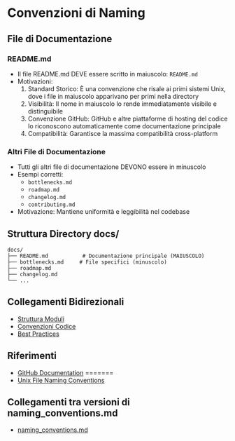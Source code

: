 # Convenzioni di Naming

## File di Documentazione

### README.md
- Il file README.md DEVE essere scritto in maiuscolo: `README.md`
- Motivazioni:
  1. Standard Storico: È una convenzione che risale ai primi sistemi Unix, dove i file in maiuscolo apparivano per primi nella directory
  2. Visibilità: Il nome in maiuscolo lo rende immediatamente visibile e distinguibile
  3. Convenzione GitHub: GitHub e altre piattaforme di hosting del codice lo riconoscono automaticamente come documentazione principale
  4. Compatibilità: Garantisce la massima compatibilità cross-platform

### Altri File di Documentazione
- Tutti gli altri file di documentazione DEVONO essere in minuscolo
- Esempi corretti:
  - `bottlenecks.md`
  - `roadmap.md`
  - `changelog.md`
  - `contributing.md`
- Motivazione: Mantiene uniformità e leggibilità nel codebase

## Struttura Directory docs/
```
docs/
├── README.md           # Documentazione principale (MAIUSCOLO)
├── bottlenecks.md     # File specifici (minuscolo)
├── roadmap.md
├── changelog.md
└── ...
```

## Collegamenti Bidirezionali
- [Struttura Moduli](./structure.md)
- [Convenzioni Codice](./code_conventions.md)
- [Best Practices](./best_practices.md)

## Riferimenti
- [GitHub Documentation](https://docs.github.com/en/repositories/managing-your-repository/about-readmes)
=======
- [Unix File Naming Conventions](https://www.ibm.com/docs/en/aix/7.2?topic=files-naming-conventions) 
## Collegamenti tra versioni di naming_conventions.md
* [naming_conventions.md](../../laravel/Modules/Xot/docs/naming_conventions.md)

